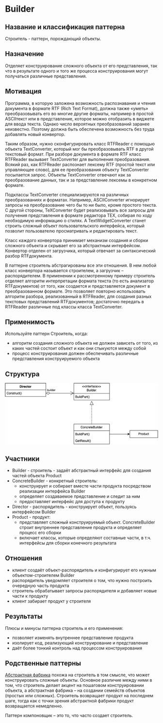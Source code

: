 # Builder
## Название и классификация паттерна
Строитель - паттерн, порождающий объекты.
## Назначение
Отделяет конструирование сложного объекта от его представления, так что в результате одного и того же процесса 
конструирования могут получаться различные представления.
## Мотивация
Программа, в которую заложена возможность распознавания и чтения документа в формате RTF (Rich Text Format), должна 
также «уметь» преобразовывать его во многие другие форматы, например в простой ASCIIтекст или в представление, которое 
можно отобразить в виджете для ввода текста. Однако число вероятных преобразований заранее неизвестно. Поэтому должна
быть обеспечена возможность без труда добавлять новый конвертор.

Таким образом, нужно сконфигурировать класс RTFReader с помощью объекта TextConverter, который мог бы преобразовывать 
RTF в другой текстовый формат. При разборе документа в формате RTF класс RTFReader вызывает TextConverter для выполнения
преобразования. Всякий раз, как RTFReader распознает лексему RTF (простой текст или управляющее слово), для ее 
преобразования объекту TextConverter посылается запрос. Объекты TextConverter отвечают как за преобразование данных, 
так и за представление лексемы в конкретном формате.

Подклассы TextConverter специализируются на различных преобразованиях и форматах. Например, ASCIIConverter игнорирует 
запросы на преобразование чего бы то ни было, кроме простого текста. С другой стороны, TeXConverter будет реализовывать
все запросы для получения представления в формате редактора TЕX, собирая по ходу необходимую информацию о стилях. А 
TextWidgetConverter станет строить сложный объект пользовательского интерфейса, который позволит пользователю 
просматривать и редактировать текст.

Класс каждого конвертора принимает механизм создания и сборки сложного объекта и скрывает его за абстрактным 
интерфейсом. Конвертор отделен от загрузчика, который отвечает за синтаксический разбор RTFдокумента.

В паттерне строитель абстрагированы все эти отношения. В нем любой класс конвертора называется строителем, а загрузчик
– распорядителем. В применении к рассмотренному примеру строитель отделяет алгоритм интерпретации формата текста (то
есть анализатор RTFдокументов) от того, как создается и представляется документ в преобразованном формате. Это
позволяет повторно использовать алгоритм разбора, реализованный в RTFReader, для создания разных текстовых 
представлений RTFдокументов; достаточно передать в RTFReader различные под классы класса TextConverter.
## Применимость
Используйте паттерн Строитель, когда:
- алгоритм создания сложного объекта не должен зависеть от того, из каких частей состоит объект и как они стыкуются 
между собой
- процесс конструирования должен обеспечивать различные представления конструируемого объекта
## Структура
![UML строителя](./builder_uml.png)
## Участники
- Builder - строитель - задаёт абстрактный интерфейс для создания частей объекта Product
- ConcreteBuilder - конкретный строитель:
  - конструирует и собирает вместе части продукта посредством реализации интерфейса Builder
  - определяет создаваемое представление и следит за ним
  - предоставляет интерфейс для доступа к продукту
- Director - распорядитель - конструирует объект, пользуясь интерфейсом Builder
- Product - продукт:
  - представляет сложный конструируемый объект. ConcreteBuilder строит внутреннее представление продукта и определяет 
процесс его сборки
  - включает классы, которые определяют составные части, в т.ч. интерфейсы для сборки конечного результата
## Отношения
- клиент создаёт объект-распорядитель и конфигурирует его нужным объектом-строителем Builder
- распорядитель уведомляет строителя о том, что нужно построить очередную часть продукта
- строитель обрабатывает запросы распорядителя и добавляет новые части к продукту
- клиент забирает продукт у строителя
## Результаты
Плюсы и минусы паттерна строитель и его применения:
- позволяет изменять внутреннее представление продукта
- изолирует код, реализующий конструирование и представление
- даёт более тонкий контроль над процессом конструирования
## Родственные паттерны
[Абстрактная фабрика](../abstract_factory/description.md) похожа на строитель в том смысле, что может конструировать 
сложные объекты. Основное различие между ними в том, что строитель делает акцент на пошаговом конструировании объекта, 
а абстрактная фабрика – на создании семейств объектов (простых или сложных). Строитель возвращает продукт на последнем
шаге, тогда как с точки зрения абстрактной фабрики продукт возвращается немедленно.

Паттерн компоновщик – это то, что часто создает строитель.